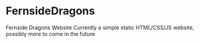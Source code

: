# FernsideDragons
Fernside Dragons Website
Currently a simple static HTML/CSS/JS website, possibly more to come in the future
